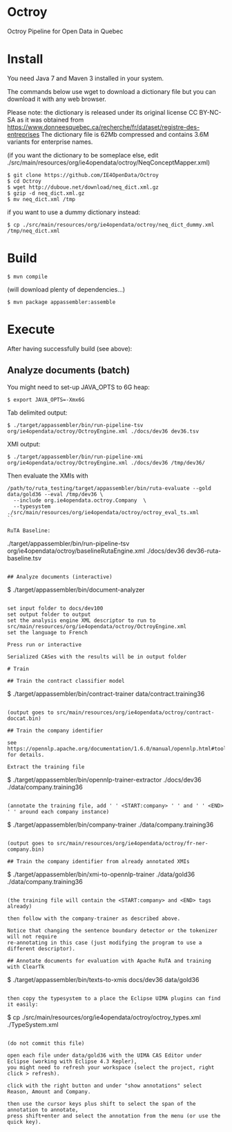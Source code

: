 # Octroy

Octroy Pipeline for Open Data in Quebec

# Install

You need Java 7 and Maven 3 installed in your system.

The commands below use wget to download a dictionary file but you can download it with any web browser.

Please note: the dictionary is released under its original license CC BY-NC-SA as it was obtained from
https://www.donneesquebec.ca/recherche/fr/dataset/registre-des-entreprises
The dictionary file is 62Mb compressed and contains 3.6M variants for enterprise names.

(if you want the dictionary to be someplace else, edit ./src/main/resources/org/ie4opendata/octroy/NeqConceptMapper.xml)

```
$ git clone https://github.com/IE4OpenData/Octroy
$ cd Octroy
$ wget http://duboue.net/download/neq_dict.xml.gz
$ gzip -d neq_dict.xml.gz
$ mv neq_dict.xml /tmp
```

if you want to use a dummy dictionary instead:

```
$ cp ./src/main/resources/org/ie4opendata/octroy/neq_dict_dummy.xml /tmp/neq_dict.xml
```

# Build

```
$ mvn compile
```

(will download plenty of dependencies...)

```
$ mvn package appassembler:assemble
```

# Execute

After having successfully build (see above):

## Analyze documents (batch)

You might need to set-up JAVA_OPTS to 6G heap:

```
$ export JAVA_OPTS=-Xmx6G
```

Tab delimited output:

```
$ ./target/appassembler/bin/run-pipeline-tsv org/ie4opendata/octroy/OctroyEngine.xml ./docs/dev36 dev36.tsv
```

XMI output:

```
$ ./target/appassembler/bin/run-pipeline-xmi org/ie4opendata/octroy/OctroyEngine.xml ./docs/dev36 /tmp/dev36/
```

Then evaluate the XMIs with

```
/path/to/ruta_testing/target/appassembler/bin/ruta-evaluate --gold data/gold36 --eval /tmp/dev36 \
  --include org.ie4opendata.octroy.Company  \
  --typesystem ./src/main/resources/org/ie4opendata/octroy/octroy_eval_ts.xml
``

RuTA Baseline:

```
./target/appassembler/bin/run-pipeline-tsv org/ie4opendata/octroy/baselineRutaEngine.xml ./docs/dev36 dev36-ruta-baseline.tsv
```

## Analyze documents (interactive)

```
$ ./target/appassembler/bin/document-analyzer
```

set input folder to docs/dev100
set output folder to output
set the analysis engine XML descriptor to run to src/main/resources/org/ie4opendata/octroy/OctroyEngine.xml
set the language to French

Press run or interactive

Serialized CASes with the results will be in output folder

# Train

## Train the contract classifier model

```
$ ./target/appassembler/bin/contract-trainer data/contract.training36
```

(output goes to src/main/resources/org/ie4opendata/octroy/contract-doccat.bin)

## Train the company identifier

see https://opennlp.apache.org/documentation/1.6.0/manual/opennlp.html#tools.namefind.training for details.

Extract the training file

```
$ ./target/appassembler/bin/opennlp-trainer-extractor ./docs/dev36 ./data/company.training36
```

(annotate the training file, add ' ' <START:company> ' ' and ' ' <END> ' ' around each company instance)

```
$ ./target/appassembler/bin/company-trainer ./data/company.training36
```

(output goes to src/main/resources/org/ie4opendata/octroy/fr-ner-company.bin)

## Train the company identifier from already annotated XMIs

```
$ ./target/appassembler/bin/xmi-to-opennlp-trainer ./data/gold36 ./data/company.training36
```

(the training file will contain the <START:company> and <END> tags already)

then follow with the company-trainer as described above.

Notice that changing the sentence boundary detector or the tokenizer will not require 
re-annotating in this case (just modifying the program to use a different descriptor).

## Annotate documents for evaluation with Apache RuTA and training with ClearTk

```
$ ./target/appassembler/bin/texts-to-xmis docs/dev36 data/gold36
```

then copy the typesystem to a place the Eclipse UIMA plugins can find it easily: 

```
$ cp ./src/main/resources/org/ie4opendata/octroy/octroy_types.xml ./TypeSystem.xml
```

(do not commit this file)

open each file under data/gold36 with the UIMA CAS Editor under Eclipse (working with Eclipse 4.3 Kepler), 
you might need to refresh your workspace (select the project, right click > refresh).  

click with the right button and under "show annotations" select Reason, Amount and Company.

then use the cursor keys plus shift to select the span of the annotation to annotate, 
press shift+enter and select the annotation from the menu (or use the quick key).


